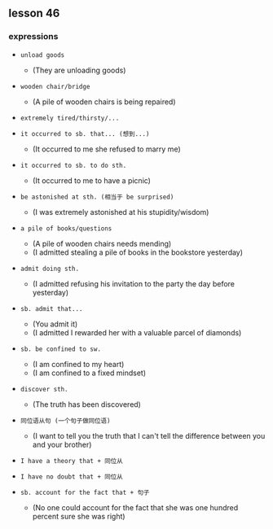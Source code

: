 ## lesson 46

### expressions

- `unload goods`
    - (They are unloading goods)

- `wooden chair/bridge`
    - (A pile of wooden chairs is being repaired)

- `extremely tired/thirsty/...`

- `it occurred to sb. that... (想到...)`
    - (It occurred to me she refused to marry me)

- `it occurred to sb. to do sth.`
    - (It occurred to me to have a picnic)

- `be astonished at sth. (相当于 be surprised)`
    - (I was extremely astonished at his stupidity/wisdom)

- `a pile of books/questions`
    - (A pile of wooden chairs needs mending)
    - (I admitted stealing a pile of books in the bookstore yesterday)

- `admit doing sth.`
    - (I admitted refusing his invitation to the party the day before yesterday)

- `sb. admit that...`
    - (You admit it)
    - (I admitted I rewarded her with a valuable parcel of diamonds)

- `sb. be confined to sw.`
    - (I am confined to my heart)
    - (I am confined to a fixed mindset)

- `discover sth.`
    - (The truth has been discovered)

- `同位语从句 (一个句子做同位语)`
    - (I want to tell you the truth that I can't tell the difference between you and your brother)

- `I have a theory that + 同位从`

- `I have no doubt that + 同位从`

- `sb. account for the fact that + 句子`
    - (No one could account for the fact that she was one hundred percent sure she was right)